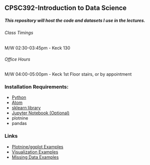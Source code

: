 ## CPSC392-Introduction to Data Science

##### This repository will host the code and datasets I use in the lectures.

###### Class Timings
M/W 02:30-03:45pm - Keck 130

###### Office Hours
M/W 04:00-05:00pm - Keck 1st Floor stairs, or by appointment

### Installation Requirements:

* [Python](https://www.python.org/downloads/)
* [Atom](https://atom.io)
* [sklearn library](https://scikit-learn.org/stable/install.html)
* [Jupyter Notebook (Optional)](https://jupyter.org/install)
* plotnine
* pandas


### Links
* [Plotnine/ggplot Examples](https://ggplot2.tidyverse.org/reference/index.html) 
* [Visualization Examples](http://r-statistics.co/Top50-Ggplot2-Visualizations-MasterList-R-Code.html)
* [Missing Data Examples](https://www.geeksforgeeks.org/working-with-missing-data-in-pandas/)
